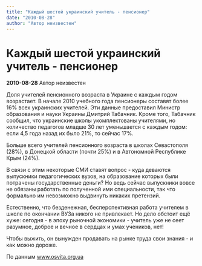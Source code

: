 ```yaml
---
title: "Каждый шестой украинский учитель - пенсионер"
date: "2010-08-28"
author: "Автор неизвестен"
---
```


# Каждый шестой украинский учитель - пенсионер

**2010-08-28** Автор неизвестен

Доля учителей пенсионного возраста в Украине с каждым годом возрастает. В начале 2010 учебного года пенсионеры составят более 16% всех украинских учителей. Эти данные предоставил Министр образования и науки Украины Дмитрий Табачник. Кроме того, Табачник сообщил, что украинские школы укомплектованы учителями, но количество педагогов младше 30 лет уменьшается с каждым годом: если 4,5 года назад их было 21%, то сейчас 17%.

Больше всего учителей пенсионного возраста в школах Севастополя (28%), в Донецкой области (почти 25%) и в Автономной Республике Крым (24%).

В связи с этим некоторые СМИ ставят вопрос - куда деваются выпускники педагогических вузов, на образование которых были потрачены государственные деньги? Но ведь сейчас выпускники вовсе не обязаны работать по полученной ими специальности, так что формально им невозможно выдвинуть никаких претензий.

Естественно, что безденежная, бесперспективная работа учителем в школе по окончании ВУЗа никого не привлекает. Но дело обстоит ещё хуже: сегодня - в эпоху рыночной экономики - учитель уже не сеет разумное, доброе и вечное в сердцах и умах учеников, нет!

Чтобы выжить, он вынужден продавать на рынке труда свои знания - и как можно дороже.

По данным www.osvita.org.ua